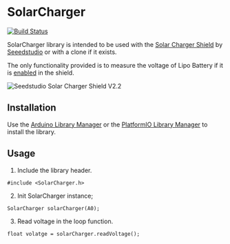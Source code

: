 # SolarCharger 
[![Build Status](https://travis-ci.org/hectorespert/SolarCharger.svg?branch=master)](https://travis-ci.org/hectorespert/SolarCharger)

SolarCharger library is intended to be used with the [Solar Charger Shield](http://wiki.seeedstudio.com/Solar_Charger_Shield_V2.2) by [Seeedstudio](https://www.seeedstudio.com/) or with a clone if it exists.

The only functionality provided is to measure the voltage of Lipo Battery if it is [enabled](http://wiki.seeedstudio.com/Solar_Charger_Shield_V2.2/#testing-the-solar-shield-with-a-simple-arduino-program) in the shield.

![Seedstudio Solar Charger Shield V2.2](https://static-cdn.seeedstudio.site/media/catalog/product/cache/9d0ce51a71ce6a79dfa2a98d65a0f0bd/h/t/httpsstatics3.seeedstudio.comimagesproduct106990020200.jpg)

## Installation
Use the [Arduino Library Manager](https://www.arduino.cc/en/guide/libraries#toc3) or the [PlatformIO Library Manager](https://docs.platformio.org/en/latest/librarymanager) to install the library.

## Usage

1. Include the library header.
```
#include <SolarCharger.h>
```
2. Init SolarCharger instance;
```
SolarCharger solarCharger(A0);
```
3. Read voltage in the loop function.
```
float volatge = solarCharger.readVoltage();
```
